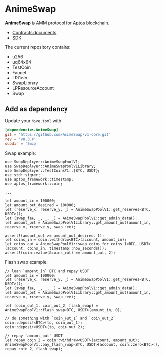 # AnimeSwap

**AnimeSwap** is AMM protocol for [Aptos](https://www.aptos.com/) blockchain. 

* [Contracts documents](https://docs.animeswap.org/docs/contracts)
* [SDK](https://github.com/AnimeSwap/v1-sdk)

The current repository contains: 

* u256
* uq64x64
* TestCoin
* Faucet
* LPCoin
* SwapLibrary
* LPResourceAccount
* Swap

## Add as dependency

Update your `Move.toml` with

```toml
[dependencies.AnimeSwap]
git = 'https://github.com/AnimeSwap/v1-core.git'
rev = 'v0.3.0'
subdir = 'Swap'
```

Swap example:
```move
use SwapDeployer::AnimeSwapPoolV1;
use SwapDeployer::AnimeSwapPoolV1Library;
use SwapDeployer::TestCoinsV1::{BTC, USDT};
use std::signer;
use aptos_framework::timestamp;
use aptos_framework::coin;

...

let amount_in = 100000;
let amount_out_desired = 100000;
let (reserve_x, reserve_y, _) = AnimeSwapPoolV1::get_reserves<BTC, USDT>();
let (swap_fee, _, _, _) = AnimeSwapPoolV1::get_admin_data();
let amount_out = AnimeSwapPoolV1Library::get_amount_out(amount_in, reserve_x, reserve_y, swap_fee);

assert!(amount_out >= amount_out_desired, 1);
let coins_in = coin::withdraw<BTC>(account, amount_in);
let coins_out = AnimeSwapPoolV1::swap_coins_for_coins_1<BTC, USDT>(account, coins_in, timestamp::now_seconds());
assert!(coin::value(&coins_out) == amount_out, 2);
```

Flash swap example:
```move
// loan `amount_in` BTC and repay USDT
let amount_in = 100000;
let (reserve_x, reserve_y, _) = AnimeSwapPoolV1::get_reserves<BTC, USDT>();
let (swap_fee, _, _, _) = AnimeSwapPoolV1::get_admin_data();
let amount_out = AnimeSwapPoolV1Library::get_amount_out(amount_in, reserve_x, reserve_y, swap_fee);

let (coin_out_1, coin_out_2, flash_swap) = AnimeSwapPoolV1::flash_swap<BTC, USDT>(amount_in, 0);

// do something with `coin_out_1` and `coin_out_2`
coin::deposit<BTC>(to, coin_out_1);
coin::deposit<USDT>(to, coin_out_2);

// repay `amount_out` USDT
let repay_coin_2 = coin::withdraw<USDT>(account, amount_out);
AnimeSwapPoolV1::pay_flash_swap<BTC, USDT>(account, coin::zero<BTC>(), repay_coin_2, flash_swap);
```